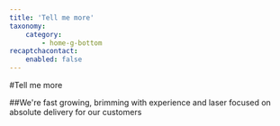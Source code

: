 ```yaml
---
title: 'Tell me more'
taxonomy:
    category:
        - home-g-bottom
recaptchacontact:
    enabled: false
---
```


#Tell me more

##We're fast growing, brimming with experience and laser focused on absolute delivery for our customers